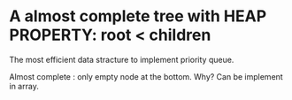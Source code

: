 # A almost complete tree with HEAP PROPERTY: root < children
The most efficient data stracture to implement priority queue.

Almost complete
: only empty node at the bottom. Why? Can be implement in array.

